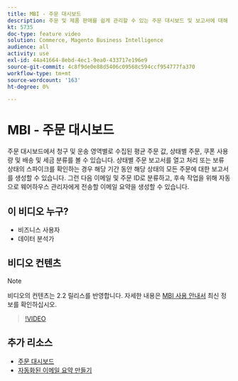 ```yaml
---
title: MBI - 주문 대시보드
description: 주문 및 제품 판매를 쉽게 관리할 수 있는 주문 대시보드 및 보고서에 대해 알아봅니다.
kt: 5735
doc-type: feature video
solution: Commerce, Magento Business Intelligence
audience: all
activity: use
exl-id: 44a41664-8ebd-4ec1-9ea0-433717e196e9
source-git-commit: 4c8f9de0e88d5406c09568c594ccf954777fa370
workflow-type: tm+mt
source-wordcount: '163'
ht-degree: 0%

---
```


# MBI - 주문 대시보드

주문 대시보드에서 청구 및 운송 영역별로 수집된 평균 주문 값, 상태별 주문, 쿠폰 사용량 및 배송 및 세금 분류를 볼 수 있습니다. 상태별 주문 보고서를 열고 처리 또는 보류 상태의 스파이크를 확인하는 경우 해당 기간 동안 해당 상태의 모든 주문에 대한 보고서를 생성할 수 있습니다. 그런 다음 이메일 및 주문 ID로 분류하고, 후속 작업을 위해 자동으로 웨어하우스 관리자에게 전송할 이메일 요약을 생성할 수 있습니다.


## 이 비디오 누구?

- 비즈니스 사용자
- 데이터 분석가

## 비디오 컨텐츠

>[!NOTE]
>
>비디오의 컨텐츠는 2.2 릴리스를 반영합니다. 자세한 내용은 [MBI 사용 안내서](https://docs.magento.com/mbi/) 최신 정보를 확인하십시오.

>[!VIDEO](https://video.tv.adobe.com/v/35989?quality=12&learn=on)

## 추가 리소스

- [주문 대시보드](https://docs.magento.com/mbi/data-user/dashboards/dashboards-pro.html#orders)
- [자동화된 이메일 요약 만들기](https://docs.magento.com/mbi/data-user/export-data/email-summaries.html)
